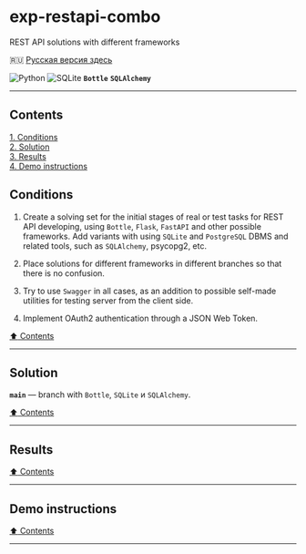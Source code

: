 # exp-restapi-combo
REST API solutions with different frameworks

:ru: [Русская версия здесь](README_RU.md)

![Python](https://img.shields.io/badge/python-3670A0?style=plastic&logo=python&logoColor=ffdd54)
![SQLite](https://img.shields.io/badge/sqlite-%2307405e.svg?style=plastic&logo=sqlite&logoColor=white)
**`Bottle`**
**`SQLAlchemy`**

----

## Contents ##

[1. Conditions](#conditions)    
[2. Solution](#solution)    
[3. Results](#results)    
[4. Demo instructions](#demo-instructions)    

## Conditions ##

1. Create a solving set for the initial stages of real or test tasks for REST
API developing, using `Bottle`, `Flask`, `FastAPI` and other possible
frameworks. Add variants with using `SQLite` and `PostgreSQL` DBMS and related
tools, such as `SQLAlchemy`, psycopg2, etc.

2. Place solutions for different frameworks in different branches so that there
is no confusion.

3. Try to use `Swagger` in all cases, as an addition to possible self-made
utilities for testing server from the client side.

4. Implement OAuth2 authentication through a JSON Web Token.

[:arrow_up: Contents](#contents)

----

## Solution ##

**`main`**&nbsp;&mdash; branch with `Bottle`, `SQLite` и `SQLAlchemy`.

[:arrow_up: Contents](#contents)

----

## Results ##

[:arrow_up: Contents](#contents)

----

## Demo instructions ##

[:arrow_up: Contents](#contents)

----
